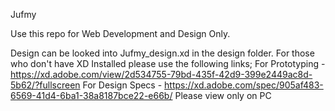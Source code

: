 Jufmy

Use this repo for Web Development and Design Only.

Design can be looked into Jufmy_design.xd in the design folder.
For those who don't have XD Installed please use the following links;
  For Prototyping - https://xd.adobe.com/view/2d534755-79bd-435f-42d9-399e2449ac8d-5b62/?fullscreen
  For Design Specs - https://xd.adobe.com/spec/905af483-6569-41d4-6ba1-38a8187bce22-e66b/
Please view only on PC

